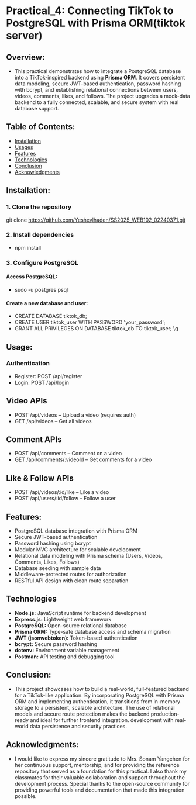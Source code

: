 # Practical_4: Connecting TikTok to PostgreSQL with Prisma ORM(tiktok server)

## Overview:

- This practical demonstrates how to integrate a PostgreSQL database into a TikTok-inspired backend using **Prisma ORM**. It covers persistent data modeling, secure JWT-based authentication, password hashing with bcrypt, and establishing relational connections between users, videos, comments, likes, and follows. The project upgrades a mock-data backend to a fully connected, scalable, and secure system with real database support.

## Table of Contents:

- [Installation](#installation)
- [Usages](#usages)
- [Features](#features)
- [Technologies](#technologies)
- [Conclusion](#conclusion)
- [Acknowledgments](#acknowledgments)

## Installation:

### 1. Clone the repository
git clone <https://github.com/Yesheylhaden/SS2025_WEB102_02240371.git>

### 2. Install dependencies
- npm install

### 3. Configure PostgreSQL
#### Access PostgreSQL:
- sudo -u postgres psql
#### Create a new database and user:
- CREATE DATABASE tiktok_db;
- CREATE USER tiktok_user WITH PASSWORD 'your_password';
- GRANT ALL PRIVILEGES ON DATABASE tiktok_db TO tiktok_user;
\q

##  Usage:

### Authentication
- Register: POST /api/register
- Login: POST /api/login
## Video APIs
- POST /api/videos – Upload a video (requires auth)
- GET /api/videos – Get all videos
## Comment APIs
- POST /api/comments – Comment on a video
- GET /api/comments/:videoId – Get comments for a video
## Like & Follow APIs
- POST /api/videos/:id/like – Like a video
- POST /api/users/:id/follow – Follow a user

## Features:

- PostgreSQL database integration with Prisma ORM
- Secure JWT-based authentication
- Password hashing using bcrypt
- Modular MVC architecture for scalable development
- Relational data modeling with Prisma schema (Users, Videos, Comments, Likes, Follows)
- Database seeding with sample data
- Middleware-protected routes for authorization
- RESTful API design with clean route separation

## Technologies
- **Node.js:** JavaScript runtime for backend development
- **Express.js:** Lightweight web framework
- **PostgreSQL:** Open-source relational database
- **Prisma ORM:** Type-safe database access and schema migration
- **JWT (jsonwebtoken):** Token-based authentication
- **bcrypt:** Secure password hashing
- **dotenv:** Environment variable management
- **Postman:** API testing and debugging tool

## Conclusion:

- This project showcases how to build a real-world, full-featured backend for a TikTok-like application. By incorporating PostgreSQL with Prisma ORM and implementing authentication, it transitions from in-memory storage to a persistent, scalable architecture. The use of relational models and secure route protection makes the backend production-ready and ideal for further frontend integration. development with real-world data persistence and security practices.

## Acknowledgments:

- I would like to express my sincere gratitude to Mrs. Sonam Yangchen for her continuous support, mentorship, and for providing the reference repository that served as a foundation for this practical. I also thank my classmates for their valuable collaboration and support throughout the development process. Special thanks to the open-source community for providing powerful tools and documentation that made this integration possible.